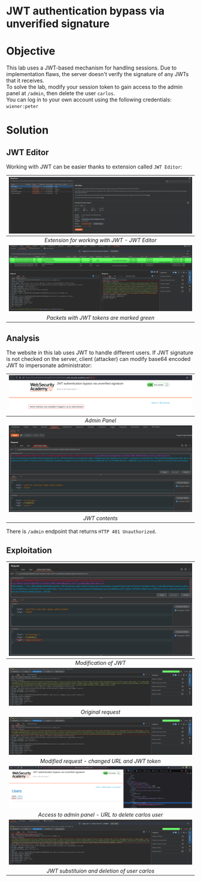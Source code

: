 # JWT authentication bypass via unverified signature
# Objective
This lab uses a JWT-based mechanism for handling sessions. Due to implementation flaws, the server doesn't verify the signature of any JWTs that it receives.\
To solve the lab, modify your session token to gain access to the admin panel at `/admin`, then delete the user `carlos`.\
You can log in to your own account using the following credentials: `wiener:peter`

# Solution
## JWT Editor
Working with JWT can be easier thanks to extension called `JWT Editor`:

|![](Images/image.png)|
|:--:| 
| *Extension for working with JWT - JWT Editor* |
|![](Images/image-1.png)|
| *Packets with JWT tokens are marked green* |

## Analysis
The website in this lab uses JWT to handle different users. If JWT signature is not checked on the server, client (attacker) can modify base64 encoded JWT to impersonate administrator:

|![](Images/image-3.png)|
|:--:| 
| *Admin Panel* |
|![](Images/image-2.png)|
| *JWT contents* |

There is `/admin` endpoint that returns `HTTP 401 Unauthorized`.


## Exploitation

|![](Images/image-4.png)|
|:--:| 
| *Modification of JWT* |
|![](Images/image-5.png)|
| *Original request* |
|![](Images/image-6.png)|
| *Modified request - changed URL and JWT token* |
|![](Images/image-7.png)|
| *Access to admin panel - URL to delete carlos user* |
|![](Images/image-8.png)|
| *JWT substituion and deletion of user carlos* |